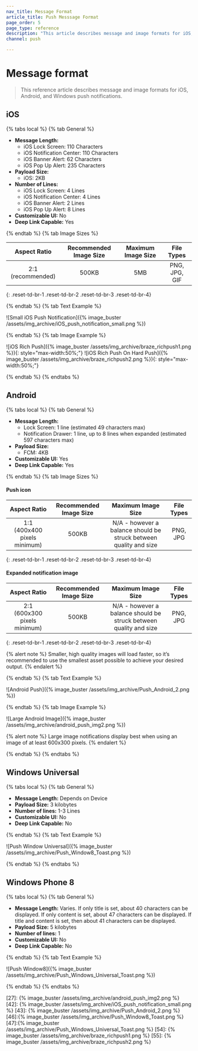 ```yaml
---
nav_title: Message Format
article_title: Push Messsage Format
page_order: 5
page_type: reference
description: "This article describes message and image formats for iOS, Android, and Windows push notifications."
channel: push

---
```


# Message format

> This reference article describes message and image formats for iOS, Android, and Windows push notifications.

## iOS

{% tabs local %}
{% tab General %}

- **Message Length:**
  - iOS Lock Screen: 110 Characters
  - iOS Notification Center: 110 Characters
  - iOS Banner Alert: 62 Characters
  - iOS Pop Up Alert: 235 Characters
- **Payload Size:**
  - iOS: 2KB
- **Number of Lines:**
  - iOS Lock Screen: 4 Lines
  - iOS Notification Center: 4 Lines
  - iOS Banner Alert: 2 Lines
  - iOS Pop Up Alert: 8 Lines
- **Customizable UI:** No
- **Deep Link Capable:** Yes

{% endtab %}
{% tab Image Sizes %}

|    Aspect Ratio   | Recommended Image Size | Maximum Image Size |   File Types  |
|:-----------------:|:----------------------:|:------------------:|:-------------:|
| 2:1 (recommended) |          500KB         |         5MB        | PNG, JPG, GIF |
{: .reset-td-br-1 .reset-td-br-2 .reset-td-br-3 .reset-td-br-4}

{% endtab %}
{% tab Text Example %}

![Small iOS Push Notification]({% image_buster /assets/img_archive/iOS_push_notification_small.png %})

{% endtab %}
{% tab Image Example %}

![iOS Rich Push]({% image_buster /assets/img_archive/braze_richpush1.png %}){: style="max-width:50%;"}
![iOS Rich Push On Hard Push]({% image_buster /assets/img_archive/braze_richpush2.png %}){: style="max-width:50%;"}

{% endtab %}
{% endtabs %}

## Android

{% tabs local %}
{% tab General %}

- **Message Length:**
  - Lock Screen: 1 line (estimated 49 characters max)
  - Notification Drawer: 1 line, up to 8 lines when expanded (estimated 597 characters max)
- **Payload Size:**
  - FCM: 4KB
- **Customizable UI:** Yes
- **Deep Link Capable:** Yes

{% endtab %}
{% tab Image Sizes %}

#### Push icon

|         Aspect Ratio         | Recommended Image Size |                         Maximum Image Size                         | File Types |
|:----------------------------:|:----------------------:|:------------------------------------------------------------------:|:----------:|
| 1:1 (400x400 pixels minimum) |          500KB         | N/A - however a balance should be  struck between quality and size |  PNG, JPG  |
{: .reset-td-br-1 .reset-td-br-2 .reset-td-br-3 .reset-td-br-4}

#### Expanded notification image

|         Aspect Ratio         | Recommended Image Size |                         Maximum Image Size                         | File Types |
|:----------------------------:|:----------------------:|:------------------------------------------------------------------:|:----------:|
| 2:1 (600x300 pixels minimum) |          500KB         | N/A - however a balance should be  struck between quality and size |  PNG, JPG  |
{: .reset-td-br-1 .reset-td-br-2 .reset-td-br-3 .reset-td-br-4}

{% alert note %}
Smaller, high quality images will load faster, so it’s recommended to use the smallest asset possible to achieve your desired output.
{% endalert %}

{% endtab %}
{% tab Text Example %}

![Android Push]({% image_buster /assets/img_archive/Push_Android_2.png %})

{% endtab %}
{% tab Image Example %}

![Large Android Image]({% image_buster /assets/img_archive/android_push_img2.png %})

{% alert note %}
Large image notifications display best when using an image of at least 600x300 pixels.
{% endalert %}

{% endtab %}
{% endtabs %}

## Windows Universal

{% tabs local %}
{% tab General %}

- **Message Length:** Depends on Device
- **Payload Size:** 3 kilobytes
- **Number of lines:** 1-3 Lines
- **Customizable UI:** No
- **Deep Link Capable:** No

{% endtab %}
{% tab Text Example %}

![Push Window Universal]({% image_buster /assets/img_archive/Push_Window8_Toast.png %})

{% endtab %}
{% endtabs %}

## Windows Phone 8

{% tabs local %}
{% tab General %}

- **Message Length:** Varies. If only title is set, about 40 characters can be displayed. If only content is set, about 47 characters can be displayed. If title and content is set, then about 41 characters can be displayed.
- **Payload Size:** 5 kilobytes
- **Number of lines:** 1
- **Customizable UI:** No
- **Deep Link Capable:** No

{% endtab %}
{% tab Text Example %}

![Push Window8]({% image_buster /assets/img_archive/Push_Windows_Universal_Toast.png %})

{% endtab %}
{% endtabs %}

[27]: {% image_buster /assets/img_archive/android_push_img2.png %}
[42]: {% image_buster /assets/img_archive/iOS_push_notification_small.png %}
[43]: {% image_buster /assets/img_archive/Push_Android_2.png %}
[46]:{% image_buster /assets/img_archive/Push_Window8_Toast.png %}
[47]:{% image_buster /assets/img_archive/Push_Windows_Universal_Toast.png %}
[54]: {% image_buster /assets/img_archive/braze_richpush1.png %}
[55]: {% image_buster /assets/img_archive/braze_richpush2.png %}
